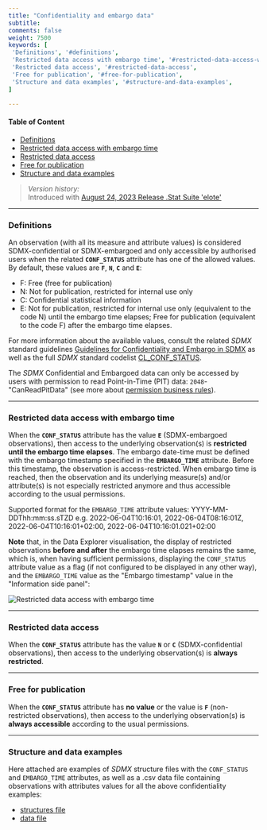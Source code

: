 ```yaml
---
title: "Confidentiality and embargo data"
subtitle: 
comments: false
weight: 7500
keywords: [
 'Definitions', '#definitions',
 'Restricted data access with embargo time', '#restricted-data-access-with-embargo-time',
 'Restricted data access', '#restricted-data-access',
 'Free for publication', '#free-for-publication',
 'Structure and data examples', '#structure-and-data-examples',
]

---
```


#### Table of Content
- [Definitions](#definitions)
- [Restricted data access with embargo time](#restricted-data-access-with-embargo-time)
- [Restricted data access](#restricted-data-access)
- [Free for publication](#free-for-publication)
- [Structure and data examples](#structure-and-data-examples)

> *Version history:*  
> Introduced with [August 24, 2023 Release .Stat Suite 'elote'](https://sis-cc.gitlab.io/dotstatsuite-documentation/changelog/#august-24-2023)

___

### Definitions
An observation (with all its measure and attribute values) is considered SDMX-confidential or SDMX-embargoed and only accessible by authorised users when the related **`CONF_STATUS`** attribute has one of the allowed values. By default, these values are **`F`**, **`N`**, **`C`** and **`E`**:
- F: Free (free for publication)
- N: Not for publication, restricted for internal use only 
- C: Confidential statistical information
- E: Not for publication, restricted for internal use only (equivalent to the code N) until the embargo time elapses; Free for publication (equivalent to the code F) after the embargo time elapses.

For more information about the available values, consult the related *SDMX* standard guidelines [Guidelines for Confidentiality and Embargo in SDMX](https://sdmx.org/wp-content/uploads/Guidelines_on_Confidentiality_and_Embargo.docx) as well as the full *SDMX* standard codelist [CL_CONF_STATUS](https://sdmx.org/wp-content/uploads/CL_CONF_STATUS_1_2_2018.docx).

The *SDMX* Confidential and Embargoed data can only be accessed by users with permission to read Point-in-Time (PIT) data: `2048`-"CanReadPitData" (see more about [permission business rules](https://sis-cc.gitlab.io/dotstatsuite-documentation/using-dlm/manage-permissions/permission-rules/#)).

---

### Restricted data access with embargo time
When the **`CONF_STATUS`** attribute has the value **`E`** (SDMX-embargoed observations), then access to the underlying observation(s) is **restricted until the embargo time elapses**. The embargo date-time must be defined with the embargo timestamp specified in the **`EMBARGO_TIME`** attribute.  Before this timestamp, the observation is access-restricted. When embargo time is reached, then the observation and its underlying measure(s) and/or attribute(s) is not especially restricted anymore and thus accessible according to the usual permissions.

Supported format for the `EMBARGO_TIME` attribute values: YYYY-MM-DDThh:mm:ss.sTZD e.g. 2022-06-04T10:16:01, 2022-06-04T08:16:01Z, 2022-06-04T10:16:01+02:00, 2022-06-04T10:16:01.021+02:00

**Note** that, in the Data Explorer visualisation, the display of restricted observations **before and after** the embargo time elapses remains the same, which is, when having sufficient permissions, displaying the `CONF_STATUS` attribute value as a flag (if not configured to be displayed in any other way), and the `EMBARGO_TIME` value as the "Embargo timestamp" value in the "Information side panel":

![Restricted data access with embargo time](/dotstatsuite-documentation/images/restricted-embargo-data.png)

---

### Restricted data access
When the **`CONF_STATUS`** attribute has the value **`N`** or **`C`** (SDMX-confidential observations), then access to the underlying observation(s) is **always restricted**.

---

### Free for publication
When the **`CONF_STATUS`** attribute has **no value** or the value is **`F`** (non-restricted observations), then access to the underlying observation(s) is **always accessible** according to the usual permissions.

---

### Structure and data examples
Here attached are examples of *SDMX* structure files with the `CONF_STATUS` and `EMBARGO_TIME` attributes, as well as a .csv data file containing observations with attributes values for all the above confidentiality examples:
- [structures file](https://gitlab.com/sis-cc/dotstatsuite-documentation/-/blob/e4a6839c98ebd64b59bd96b3a202b627d2cd87f4/static/OECD.SDD.SDPS-DF_TEST_CONFIDENTIAL_EMBARGO-1.0-all.xml)
- [data file](https://gitlab.com/sis-cc/dotstatsuite-documentation/-/blob/e4a6839c98ebd64b59bd96b3a202b627d2cd87f4/static/OECD.SDD.SDPS-DF_TEST_CONFIDENTIAL_EMBARGO-1.0-data.csv)
